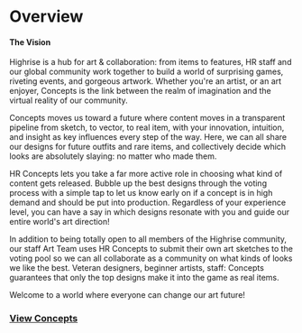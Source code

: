 # Overview

#### The Vision

Highrise is a hub for art & collaboration: from items to features, HR staff and our global community work together to build a world of surprising games, riveting events, and gorgeous artwork. Whether you're an artist, or an art enjoyer, Concepts is the link between the realm of imagination and the virtual reality of our community. 

Concepts moves us toward a future where content moves in a transparent pipeline from sketch, to vector, to real item, with your innovation, intuition, and insight as key influences every step of the way. Here, we can all share our designs for future outfits and rare items, and collectively decide which looks are absolutely slaying: no matter who made them.  

HR Concepts lets you take a far more active role in choosing what kind of content gets released. Bubble up the best designs through the voting process with a simple tap to let us know early on if a concept is in high demand and should be put into production. Regardless of your experience level, you can have a say in which designs resonate with you and guide our entire world's art direction!

In addition to being totally open to all members of the Highrise community, our staff Art Team uses HR Concepts to submit their own art sketches to the voting pool so we can all collaborate as a community on what kinds of looks we like the best. Veteran designers, beginner artists, staff: Concepts guarantees that only the top designs make it into the game as real items.

Welcome to a world where everyone can change our art future!


### [View Concepts](https://highrise.game/highrise-concepts)
